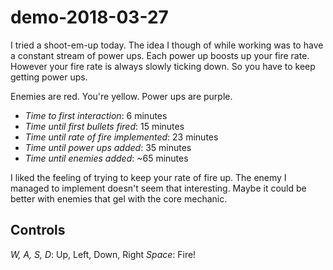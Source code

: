 # demo-2018-03-27 #

I tried a shoot-em-up today. The idea I though of while working was to
have a constant stream of power ups. Each power up boosts up your fire
rate. However your fire rate is always slowly ticking down. So you
have to keep getting power ups.

Enemies are red. You're yellow. Power ups are purple.

- _Time to first interaction_: 6 minutes
- _Time until first bullets fired_: 15 minutes
- _Time until rate of fire implemented_: 23 minutes
- _Time until power ups added_: 35 minutes
- _Time until enemies added_: ~65 minutes

I liked the feeling of trying to keep your rate of fire up. The enemy
I managed to implement doesn't seem that interesting. Maybe it could
be better with enemies that gel with the core mechanic.

## Controls ##

_W, A, S, D_: Up, Left, Down, Right
_Space_: Fire!
